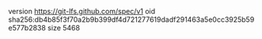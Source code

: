 version https://git-lfs.github.com/spec/v1
oid sha256:db4b85f3f70a2b9b399df4d721277619dadf291463a5e0cc3925b59e577b2838
size 5468
